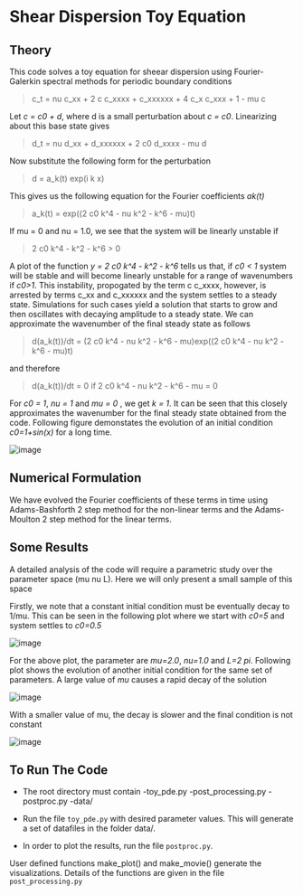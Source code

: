# Shear Dispersion Toy Equation

## Theory

This code solves a toy equation for sheear dispersion using Fourier-Galerkin spectral
methods for periodic boundary conditions

> c_t = nu c_xx + 2 c c_xxxx + c_xxxxxx + 4 c_x c_xxx + 1 - mu c

Let _c = c0 + d_, where d is a small perturbation about _c = c0_. Linearizing
about this base state gives

> d_t = nu d_xx + d_xxxxxx + 2 c0 d_xxxx - mu d

Now substitute the following form for the perturbation

> d = a_k(t) exp(i k x)

This gives us the following equation for the Fourier coefficients _ak(t)_

> a_k(t) = exp((2 c0 k^4 - nu k^2 - k^6 - mu)t)

If mu = 0 and nu = 1.0, we see that the system will be linearly unstable if

> 2 c0 k^4 - k^2 - k^6 > 0

A plot of the function _y = 2 c0 k^4 - k^2 - k^6_ tells us that, if _c0 < 1_
system will be stable and will become linearly unstable for a range of
wavenumbers if _c0>1_. This instability, propogated by the term c c_xxxx,
however, is arrested by terms c_xx and c_xxxxxx and the system
settles to a steady state. Simulations for such cases yield a solution that
starts to grow and then oscillates with decaying amplitude to a steady state. We
can approximate the wavenumber of the final steady state as follows

> d(a_k(t))/dt = (2 c0 k^4 - nu k^2 - k^6 - mu)exp((2 c0 k^4 - nu k^2 - k^6 -
> mu)t)

and therefore

> d(a_k(t))/dt = 0 if 2 c0 k^4 - nu k^2 - k^6 - mu = 0

For _c0 = 1_, _nu = 1_ and _mu = 0_ , we get _k = 1_. It can be seen that this
closely approximates the wavenumber for the final steady state obtained from the
code. Following figure demonstates the evolution of an initial condition
_c0=1+sin(x)_ for a long time.

![image](/final_plots/mu_0_nu_1.0_L_2pi/sin_wave.png)

## Numerical Formulation

We have evolved the Fourier coefficients of these terms in time using 
Adams-Bashforth 2 step method for the non-linear terms and the Adams-Moulton 2
step method for the linear terms.

## Some Results

A detailed analysis of the code will require a parametric study over the
parameter space (mu nu L). Here we will only present a small sample of this
space

Firstly, we note that a constant initial condition must be eventually decay to
1/mu. This can be seen in the following plot where we start with _c0=5_ and
system settles to _c0=0.5_

![image](/final_plots/mu_2_nu_1_L_2pi/constant.png)

For the above plot, the parameter are _mu=2.0_, _nu=1.0_ and _L=2 pi_. Following
plot shows the evolution of another initial condition for the same set of
parameters. A large value of _mu_ causes a rapid decay of the solution

![image](/final_plots/mu_2_nu_1_L_2pi/sin_wave.png)

With a smaller value of mu, the decay is slower and the final condition is not
constant

![image](/final_plots/mu_0.1_nu_1_L_2pi/sin_wave.png)

## To Run The Code

* The root directory must contain
    -toy_pde.py
    -post_processing.py
    -postproc.py
    -data/

* Run the file `toy_pde.py` with desired parameter values. This will generate a set
of datafiles in the folder data/.

* In order to plot the results, run the file `postproc.py`.

User defined functions make_plot() and make_movie() generate the visualizations.
Details of the functions are given in the file `post_processing.py`